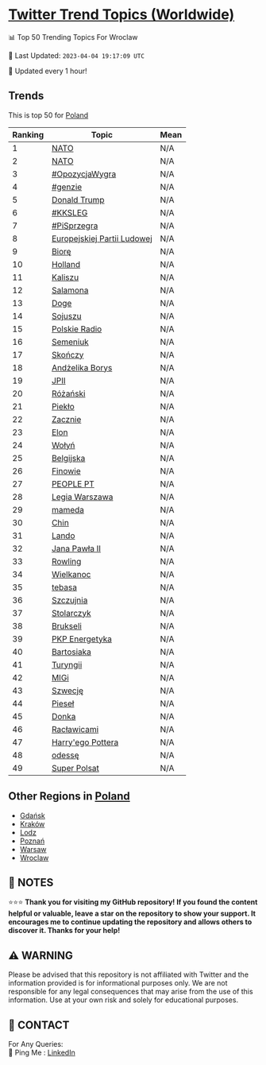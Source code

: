 [Twitter Trend Topics (Worldwide)](https://github.com/ErcinDedeoglu/Twitter-Trend-Topics)
==========


📊 Top 50 Trending Topics For Wroclaw

📆 Last Updated: `2023-04-04 19:17:09 UTC`

🔧 Updated every 1 hour!


## Trends

This is top 50 for [Poland](</Poland>)

| Ranking | Topic | Mean |
| ------- | ------------ | ------------ |
| 1 | [NATO](http://twitter.com/search?q=NATO) | N/A |
| 2 | [NATO](http://twitter.com/search?q=NATO) | N/A |
| 3 | [#OpozycjaWygra](http://twitter.com/search?q=%23OpozycjaWygra) | N/A |
| 4 | [#genzie](http://twitter.com/search?q=%23genzie) | N/A |
| 5 | [Donald Trump](http://twitter.com/search?q=Donald+Trump) | N/A |
| 6 | [#KKSLEG](http://twitter.com/search?q=%23KKSLEG) | N/A |
| 7 | [#PiSprzegra](http://twitter.com/search?q=%23PiSprzegra) | N/A |
| 8 | [Europejskiej Partii Ludowej](http://twitter.com/search?q=Europejskiej+Partii+Ludowej) | N/A |
| 9 | [Biorę](http://twitter.com/search?q=Bior%c4%99) | N/A |
| 10 | [Holland](http://twitter.com/search?q=Holland) | N/A |
| 11 | [Kaliszu](http://twitter.com/search?q=Kaliszu) | N/A |
| 12 | [Salamona](http://twitter.com/search?q=Salamona) | N/A |
| 13 | [Doge](http://twitter.com/search?q=Doge) | N/A |
| 14 | [Sojuszu](http://twitter.com/search?q=Sojuszu) | N/A |
| 15 | [Polskie Radio](http://twitter.com/search?q=Polskie+Radio) | N/A |
| 16 | [Semeniuk](http://twitter.com/search?q=Semeniuk) | N/A |
| 17 | [Skończy](http://twitter.com/search?q=Sko%c5%84czy) | N/A |
| 18 | [Andżelika Borys](http://twitter.com/search?q=And%c5%bcelika+Borys) | N/A |
| 19 | [JPII](http://twitter.com/search?q=JPII) | N/A |
| 20 | [Różański](http://twitter.com/search?q=R%c3%b3%c5%bca%c5%84ski) | N/A |
| 21 | [Piekło](http://twitter.com/search?q=Piek%c5%82o) | N/A |
| 22 | [Zacznie](http://twitter.com/search?q=Zacznie) | N/A |
| 23 | [Elon](http://twitter.com/search?q=Elon) | N/A |
| 24 | [Wołyń](http://twitter.com/search?q=Wo%c5%82y%c5%84) | N/A |
| 25 | [Belgijska](http://twitter.com/search?q=Belgijska) | N/A |
| 26 | [Finowie](http://twitter.com/search?q=Finowie) | N/A |
| 27 | [PEOPLE PT](http://twitter.com/search?q=PEOPLE+PT) | N/A |
| 28 | [Legia Warszawa](http://twitter.com/search?q=Legia+Warszawa) | N/A |
| 29 | [mameda](http://twitter.com/search?q=mameda) | N/A |
| 30 | [Chin](http://twitter.com/search?q=Chin) | N/A |
| 31 | [Lando](http://twitter.com/search?q=Lando) | N/A |
| 32 | [Jana Pawła II](http://twitter.com/search?q=Jana+Paw%c5%82a+II) | N/A |
| 33 | [Rowling](http://twitter.com/search?q=Rowling) | N/A |
| 34 | [Wielkanoc](http://twitter.com/search?q=Wielkanoc) | N/A |
| 35 | [tebasa](http://twitter.com/search?q=tebasa) | N/A |
| 36 | [Szczujnia](http://twitter.com/search?q=Szczujnia) | N/A |
| 37 | [Stolarczyk](http://twitter.com/search?q=Stolarczyk) | N/A |
| 38 | [Brukseli](http://twitter.com/search?q=Brukseli) | N/A |
| 39 | [PKP Energetyka](http://twitter.com/search?q=PKP+Energetyka) | N/A |
| 40 | [Bartosiaka](http://twitter.com/search?q=Bartosiaka) | N/A |
| 41 | [Turyngii](http://twitter.com/search?q=Turyngii) | N/A |
| 42 | [MIGi](http://twitter.com/search?q=MIGi) | N/A |
| 43 | [Szwecję](http://twitter.com/search?q=Szwecj%c4%99) | N/A |
| 44 | [Pieseł](http://twitter.com/search?q=Piese%c5%82) | N/A |
| 45 | [Donka](http://twitter.com/search?q=Donka) | N/A |
| 46 | [Racławicami](http://twitter.com/search?q=Rac%c5%82awicami) | N/A |
| 47 | [Harry'ego Pottera](http://twitter.com/search?q=Harry%27ego+Pottera) | N/A |
| 48 | [odessę](http://twitter.com/search?q=odess%c4%99) | N/A |
| 49 | [Super Polsat](http://twitter.com/search?q=Super+Polsat) | N/A |



## Other Regions in [Poland](</Poland>)

* [Gdańsk](</Poland/Gdańsk.md>)
* [Kraków](</Poland/Kraków.md>)
* [Lodz](</Poland/Lodz.md>)
* [Poznań](</Poland/Poznań.md>)
* [Warsaw](</Poland/Warsaw.md>)
* [Wroclaw](</Poland/Wroclaw.md>)



## 📝 NOTES

⭐⭐⭐ **Thank you for visiting my GitHub repository! If you found the content helpful or valuable, leave a star on the repository to show your support. It encourages me to continue updating the repository and allows others to discover it. Thanks for your help!**


## ⚠️ WARNING

Please be advised that this repository is not affiliated with Twitter and the information provided is for informational purposes only. We are not responsible for any legal consequences that may arise from the use of this information. Use at your own risk and solely for educational purposes.


## 📨 CONTACT

 For Any Queries:  
            🏓 Ping Me : [LinkedIn](https://www.linkedin.com/in/ercindedeoglu/)
